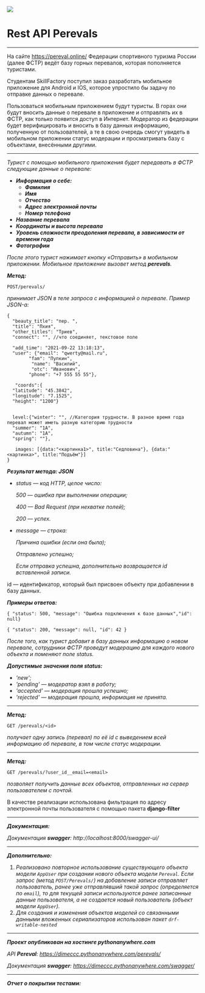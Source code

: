 ![](https://cs9.pikabu.ru/post_img/2017/01/12/9/1484234667137353784.jpg)

# Rest API Perevals
***
На сайте https://pereval.online/ Федерации спортивного туризма России (далее ФСТР) ведёт базу горных перевалов, которая пополняется туристами.

Студентам SkillFactory поступил заказ разработать мобильное приложение для Android и IOS, которое упростило бы задачу по отправке данных о перевале.

Пользоваться мобильным приложением будут туристы. В горах они будут вносить данные о перевале в приложение и отправлять их в ФСТР, как только появится доступ в Интернет.
Модератор из федерации будет верифицировать и вносить в базу данных информацию, полученную от пользователей, а те в свою очередь смогут увидеть в мобильном приложении статус модерации и просматривать базу с объектами, внесёнными другими.
***
_Турист с помощью мобильного приложения будет передавать в ФСТР следующие данные о перевале:_
* *__Информация о себе:__*
    * *__Фамилия__*
    * *__Имя__*
    * *__Отчество__*
    * *__Адрес электронной почты__*
    * *__Номер телефона__*
* *__Название перевала__*
* *__Координаты и высота перевала__*
* *__Уровень сложности преодоления перевала, в зависимости от времени года__*
* *__Фотографии__*

_После этого турист нажимает кнопку «Отправить» в мобильном приложении. Мобильное приложение вызовет метод __perevals__._

*__Метод:__*

```
POST/perevals/
```

_принимает JSON в теле запроса с информацией о перевале. Пример JSON-а:_

```
{
  "beauty_title": "пер. ",
  "title": "Пхия",
  "other_titles": "Триев",
  "connect": "", //что соединяет, текстовое поле
 
  "add_time": "2021-09-22 13:18:13",
  "user": {"email": "qwerty@mail.ru", 		
        "fam": "Пупкин",
		 "name": "Василий",
		 "otc": "Иванович",
        "phone": "+7 555 55 55"}, 
 
   "coords":{
  "latitude": "45.3842",
  "longitude": "7.1525",
  "height": "1200"}
 
 
  level:{"winter": "", //Категория трудности. В разное время года перевал может иметь разную категорию трудности
  "summer": "1А",
  "autumn": "1А",
  "spring": ""},
 
   images: [{data:"<картинка1>", title:"Седловина"}, {data:"<картинка>", title:"Подъём"}]
}
```

*__Результат метода: JSON__*

* _status — код HTTP, целое число:_

    _500 — ошибка при выполнении операции;_

    _400 — Bad Request (при нехватке полей);_

     _200 — успех._


* _message — строка:_

  _Причина ошибки (если она была);_

  _Отправлено успешно;_

  _Если отправка успешна, дополнительно возвращается id вставленной записи._

id — идентификатор, который был присвоен объекту при добавлении в базу данных.

*__Примеры oтветов:__*

`{ "status": 500, "message": "Ошибка подключения к базе данных","id": null}`

`{ "status": 200, "message": null, "id": 42 }`

_После того, как турист добавит в базу данных информацию о новом перевале, сотрудники ФСТР проведут модерацию для каждого нового объекта и поменяют поле status._

*__Допустимые значения поля status:__*

* _'new';_
* _'pending' — модератор взял в работу;_
* _'accepted' — модерация прошла успешно;_
* _'rejected' — модерация прошла, информация не принята._
***

*__Метод:__*

```
GET /perevals/<id>
```

_получает одну запись (перевал) по её id с выведением всей информацию об перевале, в том числе статус модерации._
***

*__Метод:__*

```
GET /perevals/?user_id__email=<email>
```

_позволяет получить данные всех объектов, отправленных на сервер пользователем с почтой._

В качестве реализации использована фильтрация по адресу электронной почты пользователя с помощью пакета **django-filter**
***

*__Документация:__*

_Документация **swagger**: http://localhost:8000/swagger-ui/_ 
***

*__Дополнительно:__*

1. _Реализовано повторное использование существующего объекта модели `AppUser` при создании нового объекта модели `Pereval`. Если запрос (метод `POST/Perevals/`) на добавление записи отправляет пользователь, ранее уже отправлявший такой запрос (определяется по `email`), то для текущей записи используются ранее записанные данные пользователя, а не создается новый пользователь (объект модели `AppUser`)._
2. _Для создания и изменения объектов моделей со связанными данными вложенных сериализаторов использован пакет `drf-writable-nested`_
***

*__Проект опубликован на хостинге pythonanywhere.com__*

_API **Pereval**: https://dimeccc.pythonanywhere.com/perevals/_

_Документация **swagger**: https://dimeccc.pythonanywhere.com/swagger/_
***

*__Отчет о покрытии тестами:__*

